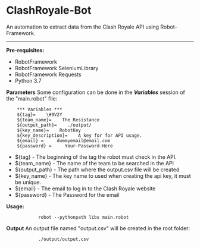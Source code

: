 # ClashRoyale-Bot

An automation to extract data from the Clash Royale API using Robot-Framework.

<hr/>

**Pre-requisites:**
* RobotFramework
* RobotFramework SeleniumLibrary
* RobotFramework Requests
* Python 3.7

**Parameters**
Some configuration can be done in the ***Variables*** session of the "main.robot" file:

        *** Variables ***
        ${tag}=    \#9V2Y
        ${team_name}=    The Resistance
        ${output_path}=    ./output/
        ${key_name}=    RobotKey
        ${key_description}=    A key for for API usage.
        ${email} =     dummyemail@email.com
        ${password} =     Your-Password-Here

* ${tag} - The beginning of the tag the robot must check in the API.
* ${team_name} - The name of the team to be searched in the API
* ${output_path} - The path where the output.csv file will be created
* ${key_name} - The key name to used when creating the api key, it must be unique.
* ${email} - The email to log in to the Clash Royale website
* ${password} - The Password for the email

**Usage:**
                
                robot --pythonpath libs main.robot


**Output**
An output file named "output.csv" will be created in the root folder:
                
                ./output/output.csv


